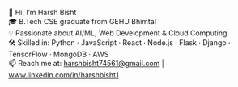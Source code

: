👋 Hi, I’m Harsh Bisht<br/>
🎓 B.Tech CSE graduate from GEHU Bhimtal<br/>
💡 Passionate about AI/ML, Web Development & Cloud Computing<br/>
🛠️ Skilled in: Python · JavaScript · React · Node.js · Flask · Django · TensorFlow · MongoDB · AWS<br/>
📫 Reach me at: harshbisht74561@gmail.com | www.linkedin.com/in/harshbisht1<br/>
